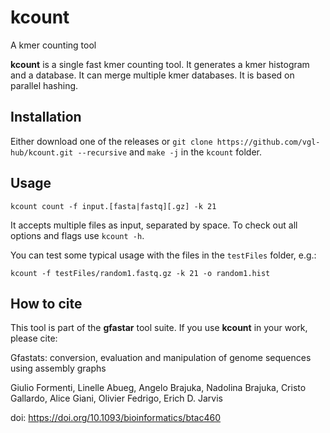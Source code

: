 # kcount

A kmer counting tool

**kcount** is a single fast kmer counting tool. It generates a kmer histogram and a database. It can merge multiple kmer databases. It is based on parallel hashing.

## Installation

Either download one of the releases or `git clone https://github.com/vgl-hub/kcount.git --recursive` and `make -j` in the `kcount` folder.

## Usage

```
kcount count -f input.[fasta|fastq][.gz] -k 21
```

It accepts multiple files as input, separated by space. To check out all options and flags use `kcount -h`.

You can test some typical usage with the files in the `testFiles` folder, e.g.:

```
kcount -f testFiles/random1.fastq.gz -k 21 -o random1.hist
```

## How to cite

This tool is part of the **gfastar** tool suite. If you use **kcount** in your work, please cite:

Gfastats: conversion, evaluation and manipulation of genome sequences using assembly graphs

Giulio Formenti, Linelle Abueg, Angelo Brajuka, Nadolina Brajuka, Cristo Gallardo, Alice Giani, Olivier Fedrigo, Erich D. Jarvis

doi: https://doi.org/10.1093/bioinformatics/btac460


